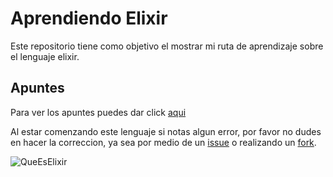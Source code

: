 # Aprendiendo Elixir

Este repositorio tiene como objetivo el mostrar mi ruta de aprendizaje sobre el lenguaje elixir.

## Apuntes

Para ver los apuntes puedes dar click [aqui](https://github.com/JoseLuisMonroy/AprendiendoElixir/tree/main/apuntes)

Al estar comenzando este lenguaje si notas algun error, por favor no dudes en hacer la correccion, ya sea por medio de un [issue](https://github.com/JoseLuisMonroy/AprendiendoElixir/issues/new) o realizando un [fork](https://github.com/JoseLuisMonroy/AprendiendoElixir/fork).

![QueEsElixir](https://user-images.githubusercontent.com/82955937/219141217-137bea40-b8e8-4f5e-9483-15b5ba832a66.png)

